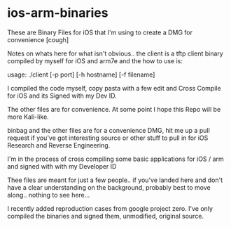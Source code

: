 # ios-arm-binaries

These are Binary Files for iOS that I'm using to create a DMG for convenience [cough]

Notes on whats here for what isn't obvious.. 
the client is a tftp client binary compiled by myself for iOS and arm7e and the how to use is:

usage: ./client [-p port] [-h hostname] [-f filename]

I compiled the code myself, copy pasta with a few edit and Cross Compile for iOS and its Signed with my Dev ID.

The other files are for convenience. At some point I hope this Repo will be more Kali-like.

binbag and the other files are for a convenience DMG, hit me up a pull request if you've got interesting source or other stuff to pull in for iOS Research and Reverse Engineering.

I'm in the process of cross compiling some basic applications for iOS / arm and signed with with my Developer ID

Thee files are meant for just a few people.. if you've landed here and don't have a clear understanding on the background, probably best to move along.. nothing to see here...

I recently added reproduction cases from google project zero. I've only compiled the binaries and signed them, unmodified, original source. 

